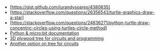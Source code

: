 - [https://gist.github.com/jurandysoares/4380835]
- [https://stackoverflow.com/questions/26356543/turtle-graphics-draw-a-star]
- [https://stackoverflow.com/questions/24636271/python-turtle-draw-concentric-circles-using-turtles-circle-method]
- [Python & micro:bit documentation](http://microbit-micropython.readthedocs.io/en/latest/)
- [3D plywood tree for circuits and programming](http://www.pneumaticaddict.com/2014/12/3-d-plywood-trees.html)
- [Another option on tree for circuits](http://www.instructables.com/id/DIY-Mini-Wooden-Christmas-Tree/)
